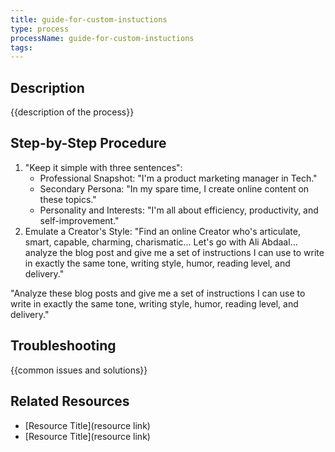 ```yaml
---
title: guide-for-custom-instuctions
type: process
processName: guide-for-custom-instuctions
tags:
---
```

## Description
{{description of the process}}

## Step-by-Step Procedure
1. "Keep it simple with three sentences":
    - Professional Snapshot: "I'm a product marketing manager in Tech."
    - Secondary Persona: "In my spare time, I create online content on these topics."
    - Personality and Interests: "I'm all about efficiency, productivity, and self-improvement."
2. Emulate a Creator's Style: "Find an online Creator who's articulate, smart, capable, charming, charismatic... Let's go with Ali Abdaal... analyze the blog post and give me a set of instructions I can use to write in exactly the same tone, writing style, humor, reading level, and delivery."

"Analyze these blog posts  and give me a set of instructions I can use to write in exactly the same tone, writing style, humor, reading level, and delivery."

## Troubleshooting
{{common issues and solutions}}

## Related Resources
- [Resource Title](resource link)
- [Resource Title](resource link)